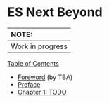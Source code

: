 
# ES Next Beyond

| NOTE: |
| :--- |
| Work in progress |

[Table of Contents](toc.md)

* [Foreword](foreword.mdx) (by TBA)
* [Preface](../preface.md)
* [Chapter 1: TODO](ch1.md)
